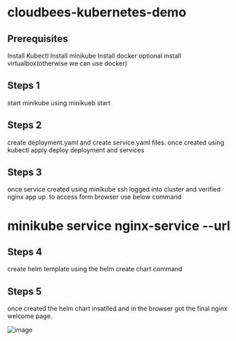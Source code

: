 # cloudbees-kubernetes-demo

## Prerequisites
 Install Kubectl
 Install minikube
 Install docker
 optional install virtualbox(otherwise we can use docker)

## Steps 1
start minikube using minikueb start

## Steps 2
create deployment.yaml and create service.yaml files.
once created using kubectl apply deploy deployment and services

## Steps 3
once service created using minikube ssh logged into cluster and verified nginx app up.
to access form browser use below command  
# minikube service nginx-service --url

## Steps 4
create helm template using the helm create chart command

## Steps 5
once created the helm chart insatlled and in the browser got the final nginx welcome page.

![image](https://github.com/priyamathavan/cloudbees-kubernetes-demo/assets/129311665/d1181c92-1a4b-4c0b-89b8-ff9288a765a8)







 

